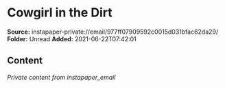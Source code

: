 # Cowgirl in the Dirt

**Source:** instapaper-private://email/977ff07909592c0015d031bfac62da29/
**Folder:** Unread
**Added:** 2021-06-22T07:42:01




## Content
*Private content from instapaper_email*
